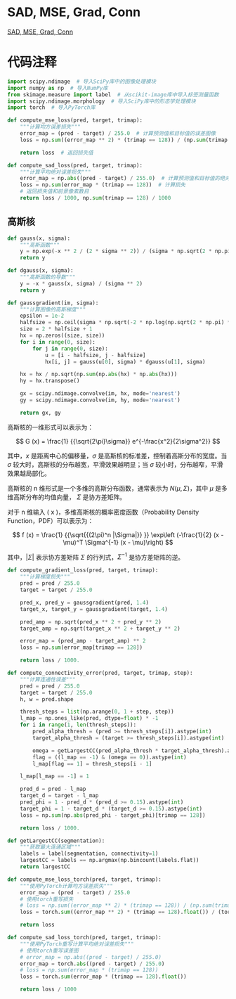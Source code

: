 # SAD, MSE, Grad, Conn
[SAD, MSE, Grad, Conn](SAD,%20MSE,%20Grad,%20Conn.md)
# 代码注释
```python
import scipy.ndimage  # 导入SciPy库中的图像处理模块
import numpy as np  # 导入NumPy库
from skimage.measure import label  # 从scikit-image库中导入标签测量函数
import scipy.ndimage.morphology  # 导入SciPy库中的形态学处理模块
import torch  # 导入PyTorch库

def compute_mse_loss(pred, target, trimap):
    """计算均方误差损失"""
    error_map = (pred - target) / 255.0  # 计算预测值和目标值的误差图像
    loss = np.sum((error_map ** 2) * (trimap == 128)) / (np.sum(trimap == 128) + 1e-8)  # 计算损失

    return loss  # 返回损失值

def compute_sad_loss(pred, target, trimap):
    """计算平均绝对误差损失"""
    error_map = np.abs((pred - target) / 255.0)  # 计算预测值和目标值的绝对误差图像
    loss = np.sum(error_map * (trimap == 128))  # 计算损失
    # 返回损失值和前景像素数目
    return loss / 1000, np.sum(trimap == 128) / 1000
```

## 高斯核

```python
def gauss(x, sigma):
    """高斯函数"""
    y = np.exp(-x ** 2 / (2 * sigma ** 2)) / (sigma * np.sqrt(2 * np.pi))
    return y

def dgauss(x, sigma):
    """高斯函数的导数"""
    y = -x * gauss(x, sigma) / (sigma ** 2)
    return y

def gaussgradient(im, sigma):
    """计算图像的高斯梯度"""
    epsilon = 1e-2
    halfsize = np.ceil(sigma * np.sqrt(-2 * np.log(np.sqrt(2 * np.pi) * sigma * epsilon))).astype(int)
    size = 2 * halfsize + 1
    hx = np.zeros((size, size))
    for i in range(0, size):
        for j in range(0, size):
            u = [i - halfsize, j - halfsize]
            hx[i, j] = gauss(u[0], sigma) * dgauss(u[1], sigma)

    hx = hx / np.sqrt(np.sum(np.abs(hx) * np.abs(hx)))
    hy = hx.transpose()

    gx = scipy.ndimage.convolve(im, hx, mode='nearest')
    gy = scipy.ndimage.convolve(im, hy, mode='nearest')

    return gx, gy
```

高斯核的一维形式可以表示为：

$$
G (x) = \frac{1} {{\sqrt{2\pi}\sigma}} e^{-\frac{x^2}{2\sigma^2}}
$$

其中，$x$ 是距离中心的偏移量，$\sigma$ 是高斯核的标准差，控制着高斯分布的宽度。当 $\sigma$ 较大时，高斯核的分布越宽，平滑效果越明显；当 $\sigma$ 较小时，分布越窄，平滑效果越局部化。

高斯核的 n 维形式是一个多维的高斯分布函数，通常表示为 $N(\mu, \Sigma)$，其中 $\mu$ 是多维高斯分布的均值向量， $\Sigma$ 是协方差矩阵。

对于 n 维输入 \( x \)，多维高斯核的概率密度函数（Probability Density Function，PDF）可以表示为：

$$ f (x) = \frac{1} {{\sqrt{{(2\pi)^n |\Sigma|}} }} \exp\left (-\frac{1}{2} (x - \mu)^T \Sigma^{-1} (x - \mu)\right) $$

其中，$|\Sigma|$ 表示协方差矩阵 $\Sigma$ 的行列式，$\Sigma^{-1}$ 是协方差矩阵的逆。


```python
def compute_gradient_loss(pred, target, trimap):
    """计算梯度损失"""
    pred = pred / 255.0
    target = target / 255.0

    pred_x, pred_y = gaussgradient(pred, 1.4)
    target_x, target_y = gaussgradient(target, 1.4)

    pred_amp = np.sqrt(pred_x ** 2 + pred_y ** 2)
    target_amp = np.sqrt(target_x ** 2 + target_y ** 2)

    error_map = (pred_amp - target_amp) ** 2
    loss = np.sum(error_map[trimap == 128])

    return loss / 1000.

def compute_connectivity_error(pred, target, trimap, step):
    """计算连通性误差"""
    pred = pred / 255.0
    target = target / 255.0
    h, w = pred.shape

    thresh_steps = list(np.arange(0, 1 + step, step))
    l_map = np.ones_like(pred, dtype=float) * -1
    for i in range(1, len(thresh_steps)):
        pred_alpha_thresh = (pred >= thresh_steps[i]).astype(int)
        target_alpha_thresh = (target >= thresh_steps[i]).astype(int)

        omega = getLargestCC(pred_alpha_thresh * target_alpha_thresh).astype(int)
        flag = ((l_map == -1) & (omega == 0)).astype(int)
        l_map[flag == 1] = thresh_steps[i - 1]

    l_map[l_map == -1] = 1

    pred_d = pred - l_map
    target_d = target - l_map
    pred_phi = 1 - pred_d * (pred_d >= 0.15).astype(int)
    target_phi = 1 - target_d * (target_d >= 0.15).astype(int)
    loss = np.sum(np.abs(pred_phi - target_phi)[trimap == 128])

    return loss / 1000.

def getLargestCC(segmentation):
    """获取最大连通区域"""
    labels = label(segmentation, connectivity=1)
    largestCC = labels == np.argmax(np.bincount(labels.flat))
    return largestCC

def compute_mse_loss_torch(pred, target, trimap):
    """使用PyTorch计算均方误差损失"""
    error_map = (pred - target) / 255.0
    # 使用torch重写损失
    # loss = np.sum((error_map ** 2) * (trimap == 128)) / (np.sum(trimap == 128) + 1e-8)
    loss = torch.sum((error_map ** 2) * (trimap == 128).float()) / (torch.sum(trimap == 128).float() + 1e-8)

    return loss

def compute_sad_loss_torch(pred, target, trimap):
    """使用PyTorch重写计算平均绝对误差损失"""
    # 使用torch重写误差图
    # error_map = np.abs((pred - target) / 255.0)
    error_map = torch.abs((pred - target) / 255.0)
    # loss = np.sum(error_map * (trimap == 128))
    loss = torch.sum(error_map * (trimap == 128).float())

    return loss / 1000

```